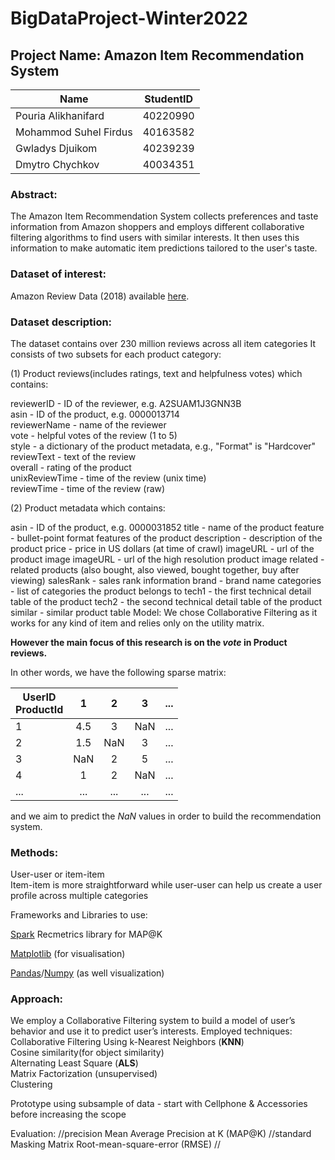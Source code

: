 # BigDataProject-Winter2022

## Project Name: Amazon Item Recommendation System

| Name                  | StudentID |  
|-----------------------|:---------:|
| Pouria Alikhanifard   | 40220990  | 
| Mohammod Suhel Firdus | 40163582  |  
| Gwladys Djuikom       | 40239239  |
| Dmytro Chychkov       | 40034351  | 


### Abstract:
The Amazon Item Recommendation System collects preferences and taste information from Amazon shoppers and employs different collaborative filtering algorithms 
to find users with similar interests. It then uses this information to make automatic item predictions tailored to the user's taste.

### Dataset of interest: 
Amazon Review Data (2018) available [here](https://nijianmo.github.io/amazon/index.html).

### Dataset description:
The dataset contains over 230 million reviews across all item categories 
It consists of two subsets for each product category: <br> 

(1) Product reviews(includes ratings, text and helpfulness votes) which contains: <br>

reviewerID - ID of the reviewer, e.g. A2SUAM1J3GNN3B <br>
asin - ID of the product, e.g. 0000013714 <br>
reviewerName - name of the reviewer <br>
vote - helpful votes of the review (1 to 5) <br>
style - a dictionary of the product metadata, e.g., "Format" is "Hardcover" <br>
reviewText - text of the review <br> 
overall - rating of the product <br>
unixReviewTime - time of the review (unix time) <br>
reviewTime - time of the review (raw) <br>

(2) Product metadata which contains: <br>

asin - ID of the product, e.g. 0000031852
title - name of the product
feature - bullet-point format features of the product
description - description of the product
price - price in US dollars (at time of crawl)
imageURL - url of the product image
imageURL - url of the high resolution product image
related - related products (also bought, also viewed, bought together, buy after viewing)
salesRank - sales rank information
brand - brand name
categories - list of categories the product belongs to
tech1 - the first technical detail table of the product
tech2 - the second technical detail table of the product
similar - similar product table
Model: We chose Collaborative Filtering as it works for any kind of item and relies only on 	the utility matrix. 

<b> However the main focus of this research is on the <i> vote </i> in Product reviews. </b> 

In other words, we have the following sparse matrix:

| UserID<br/>ProductId |  1  |  2  |  3  | ... |
|----------------------|:---:|:---:|:---:|:---:|
| 1                    | 4.5 |  3  | NaN | ... |
| 2                    | 1.5 |  NaN  |  3  | ... |
| 3                    |  NaN  |  2  |  5  | ... |
| 4                    |  1  |  2  | NaN | ... |
| ...                  | ... | ... | ... | ... |

and we aim to predict the <i>NaN</i> values in order to build the recommendation system.

### Methods: 
User-user or item-item <br>
Item-item is more straightforward while user-user can help us create a user profile across multiple categories

Frameworks and Libraries to use:

[Spark](https://spark.apache.org/docs/latest/api/python/)
Recmetrics library for MAP@K

[Matplotlib](https://matplotlib.org/) (for visualisation)

[Pandas](https://pandas.pydata.org)/[Numpy](https://numpy.org/) (as well visualization)

### Approach:
We employ a Collaborative Filtering system to build a model of user’s behavior and use it to predict user’s interests. 
Employed techniques: <br>
Collaborative Filtering Using k-Nearest Neighbors (**KNN**) <br>
Cosine similarity(for object similarity) <br>
Alternating Least Square (**ALS**) <br>
Matrix Factorization (unsupervised) <br>
Clustering

Prototype using subsample of data - start with Cellphone & Accessories before increasing the scope

Evaluation: //precision
Mean Average Precision at K (MAP@K) //standard
Masking Matrix
Root-mean-square-error (RMSE) //